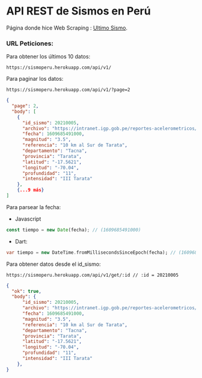 # API REST de Sismos en Perú

Página donde hice Web Scraping : [Ultimo Sismo](https://ultimosismo.igp.gob.pe/).

###  URL Peticiones: 

Para obtener los últimos 10 datos:

```http
https://sismoperu.herokuapp.com/api/v1/
```

Para paginar los datos: 

```http
https://sismoperu.herokuapp.com/api/v1/?page=2
```

```json
{
  "page": 2,
  "body": [
    {
      "id_sismo": 20210005,
      "archivo": "https://intranet.igp.gob.pe/reportes-acelerometricos/20210812.pdf",
      "fecha": 1609685491000,
      "magnitud": "3.5",
      "referencia": "10 km al Sur de Tarata",
      "departamento": "Tacna",
      "provincia": "Tarata",
      "latitud": "-17.5621",
      "longitud": "-70.04",
      "profundidad": "11",
      "intensidad": "III Tarata"
    },
    {...9 más}
]
```

Para parsear la fecha:

- Javascript

```javascript
const tiempo = new Date(fecha); // (1609685491000)
```

- Dart:

```dart
var tiempo = new DateTime.fromMillisecondsSinceEpoch(fecha); // (1609685491000)
```



Para obtener datos desde el id_sismo: 

```http
https://sismoperu.herokuapp.com/api/v1/get/:id // :id = 20210005
```

```json
{
  "ok": true,
  "body": {
      "id_sismo": 20210005,
      "archivo": "https://intranet.igp.gob.pe/reportes-acelerometricos/20210812.pdf",
      "fecha": 1609685491000,
      "magnitud": "3.5",
      "referencia": "10 km al Sur de Tarata",
      "departamento": "Tacna",
      "provincia": "Tarata",
      "latitud": "-17.5621",
      "longitud": "-70.04",
      "profundidad": "11",
      "intensidad": "III Tarata"
    },
}
```

